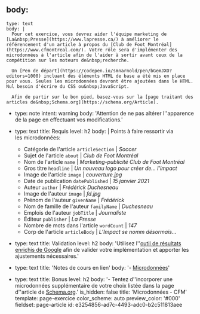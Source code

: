 body:
  -
    type: text
    body: |
      Pour cet exercice, vous devrez aider l'équipe marketing de [La&nbsp;Presse](https://www.lapresse.ca/) à améliorer le référencement d'un article à propos du [Club de Foot Montréal](https://www.cfmontreal.com/). Votre rôle sera d'implémenter des microdonnées à l'article afin de l'aider à sortir avant ceux de la compétition sur les moteurs de&nbsp;recherche.
      
      Un [Pen de départ](https://codepen.io/smnarnold/pen/bGemJXO?editors=1000) incluant des éléments HTML de base a été mis en place pour vous. Seules les microdonnées devront être ajoutées dans le HTML. Nul besoin d'écrire du CSS ou&nbsp;JavaScript.
      
      Afin de partir sur le bon pied, basez-vous sur la [page traitant des articles de&nbsp;Schema.org](https://schema.org/Article).
  -
    type: note
    intent: warning
    body: 'Attention de ne pas altérer l''apparence de la page en effectuant vos&nbsp;modifications.'
  -
    type: text
    title: Requis
    level: h2
    body: |
      Points à faire ressortir via les&nbsp;microdonnées:
      
      - Catégorie de l'article `articleSection` | _Soccer_
      - Sujet de l'article `about` | _Club de Foot&nbsp;Montréal_
      - Nom de l'article `name` | _Marketing-publicité Club de Foot&nbsp;Montréal_
      - Gros titre `headline` | _Un nouveau logo pour créer de…&nbsp;l’impact_
      - Image de l'article `image` | _couverture.jpg_
      - Date de publication `datePublished` | _15 janvier&nbsp;2021_
      - Auteur `author` | _Frédérick Duchesneau_
      - Image de&nbsp;l'auteur `image` | _fd.jpg_
      - Prénom de l'auteur `givenName` | _Frédérick_
      - Nom de famille de l'auteur `familyName` | _Duchesneau_
      - Emplois de l'auteur `jobTitle` | _Journaliste_
      - Éditeur `publisher` | _La&nbsp;Presse_
      - Nombre de mots dans l'article `wordCount` | _147_
      - Corp de l'article `articleBody` | _L’Impact se nomm&nbsp;désormais..._
  -
    type: text
    title: Validation
    level: h2
    body: 'Utilisez l''[outil de résultats enrichis de Google](https://search.google.com/test/rich-results) afin de valider votre implémentation et apporter les ajustements nécessaires.'
  -
    type: text
    title: 'Notes de cours en lien'
    body: '- [Microdonnées](https://smnarnold.com/cours/html/microdonnees)'
  -
    type: text
    title: Bonus
    level: h2
    body: '- Tentez d''incorporer une microdonnées supplémentaire de votre choix listée dans la page d''article de&nbsp;[Schema.org](https://schema.org/Article).'
is_hidden: false
title: 'Microdonnées - CFM'
template: page-exercice
color_scheme: auto
preview_color: '#000'
fieldset: page-article
id: e3254856-ad7c-4493-adc0-b2c511813aee
